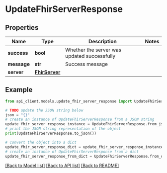 # UpdateFhirServerResponse


## Properties

Name | Type | Description | Notes
------------ | ------------- | ------------- | -------------
**success** | **bool** | Whether the server was updated successfully | 
**message** | **str** | Success message | 
**server** | [**FhirServer**](FhirServer.md) |  | 

## Example

```python
from api_client.models.update_fhir_server_response import UpdateFhirServerResponse

# TODO update the JSON string below
json = "{}"
# create an instance of UpdateFhirServerResponse from a JSON string
update_fhir_server_response_instance = UpdateFhirServerResponse.from_json(json)
# print the JSON string representation of the object
print(UpdateFhirServerResponse.to_json())

# convert the object into a dict
update_fhir_server_response_dict = update_fhir_server_response_instance.to_dict()
# create an instance of UpdateFhirServerResponse from a dict
update_fhir_server_response_from_dict = UpdateFhirServerResponse.from_dict(update_fhir_server_response_dict)
```
[[Back to Model list]](../README.md#documentation-for-models) [[Back to API list]](../README.md#documentation-for-api-endpoints) [[Back to README]](../README.md)


